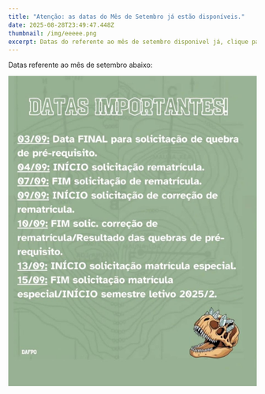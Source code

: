 ```yaml
---
title: "Atenção: as datas do Mês de Setembro já estão disponíveis."
date: 2025-08-28T23:49:47.448Z
thumbnail: /img/eeeee.png
excerpt: Datas do referente ao mês de setembro disponivel já, clique para saber mais.
---
```

D﻿atas referente ao mês de setembro abaixo:

![](/img/seete.png "Datas Importantes")